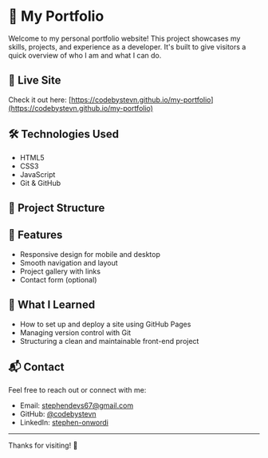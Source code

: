 # 💼 My Portfolio

Welcome to my personal portfolio website! This project showcases my skills, projects, and experience as a developer. It's built to give visitors a quick overview of who I am and what I can do.

## 🚀 Live Site

Check it out here: [https://codebystevn.github.io/my-portfolio](https://codebystevn.github.io/my-portfolio)

## 🛠️ Technologies Used

- HTML5
- CSS3
- JavaScript
- Git & GitHub

## 📁 Project Structure


## 📸 Features

- Responsive design for mobile and desktop
- Smooth navigation and layout
- Project gallery with links
- Contact form (optional)

## 🧠 What I Learned

- How to set up and deploy a site using GitHub Pages
- Managing version control with Git
- Structuring a clean and maintainable front-end project

## 📬 Contact

Feel free to reach out or connect with me:

- Email: stephendevs67@gmail.com
- GitHub: [@codebystevn](https://github.com/codebystevn)
- LinkedIn: [stephen-onwordi](https://www.linkedin.com/in/stephen-onwordi/)

---

Thanks for visiting! 🙌
